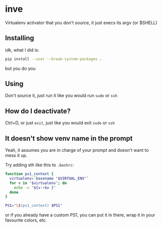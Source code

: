 # inve
Virtualenv activator that you don't source, it just execs its argv (or $SHELL)

## Installing

idk, what I did is:

```sh
pip install --user --break-system-packages .
```

but you do you

## Using

Don't source it, just run it like you would run `sudo` or `ssh`

## How do I deactivate?

Ctrl+D, or just `exit`, just like you would exit `sudo` or `ssh`

## It doesn't show venv name in the prompt

Yeah, it assumes you are in charge of your prompt and doesn't want to mess it up.

Try adding sth like this to `.bashrc`:

```bash
function ps1_context {
  virtualenv=`basename "$VIRTUAL_ENV"`
  for v in "$virtualenv"; do
    echo -n "${v:+$v }"
  done
}

PS1="\$(ps1_context) $PS1"
```

or if you already have a custom PS1, you can put it in there, wrap it in your favourite colors, etc.
